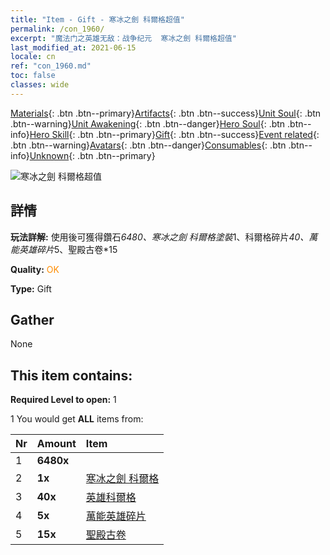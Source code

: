 ```yaml
---
title: "Item - Gift - 寒冰之劍 科爾格超值"
permalink: /con_1960/
excerpt: "魔法门之英雄无敌：战争纪元  寒冰之劍 科爾格超值"
last_modified_at: 2021-06-15
locale: cn
ref: "con_1960.md"
toc: false
classes: wide
---
```

 [Materials](/ItemsCN/){: .btn .btn--primary}[Artifacts](/ItemsCN/Artifacts/){: .btn .btn--success}[Unit Soul](/ItemsCN/UnitSoul/){: .btn .btn--warning}[Unit Awakening](/ItemsCN/UnitAwakening/){: .btn .btn--danger}[Hero Soul](/ItemsCN/HeroSoul/){: .btn .btn--info}[Hero Skill](/ItemsCN/HeroSkill/){: .btn .btn--primary}[Gift](/ItemsCN/Gift/){: .btn .btn--success}[Event related](/ItemsCN/Events/){: .btn .btn--warning}[Avatars](/ItemsCN/Avatars/){: .btn .btn--danger}[Consumables](/ItemsCN/Consumables/){: .btn .btn--info}[Unknown](/ItemsCN/Unknown/){: .btn .btn--primary}

 ![寒冰之劍 科爾格超值](/images/t/i_907321.png)

## 詳情
 **玩法詳解:** 使用後可獲得鑽石*6480、寒冰之劍 科爾格塗裝*1、科爾格碎片*40、萬能英雄碎片*5、聖殿古卷*15

 **Quality:** <span style="color: #FF8C00">OK</span>

 **Type:** Gift

## Gather

  None

## This item contains:

 **Required Level to open:** 1

 1 You would get **ALL** items  from:

  | Nr | Amount |     Item    |
  |:---|:-------|:------------|
  | 1 |  **6480x** | <i class="fas fa-gem"/> |  | 
  | 2 |  **1x** | [寒冰之劍 科爾格](/cn/Items/con_1055/) |  | 
  | 3 |  **40x** | [英雄科爾格](/cn/Items/her_374/) |  | 
  | 4 |  **5x** | [萬能英雄碎片](/cn/Items/her_358/) |  | 
  | 5 |  **15x** | [聖殿古卷](/cn/Items/con_697/) |  | 
